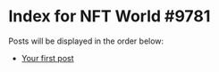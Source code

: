 # Index for NFT World #9781
Posts will be displayed in the order below:

- [Your first post](./001-first.md)

